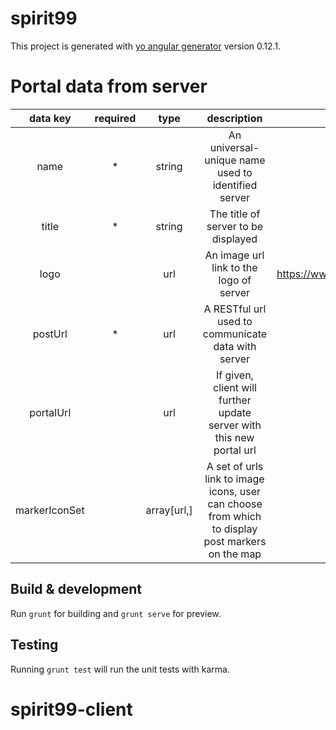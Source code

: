# spirit99

This project is generated with [yo angular generator](https://github.com/yeoman/generator-angular)
version 0.12.1.

# Portal data from server
|    data key   | required |     type    |                                            description                                           |                         default value                         |
|:-------------:|:--------:|:-----------:|:------------------------------------------------------------------------------------------------:|:-------------------------------------------------------------:|
|      name     |     *    |    string   |                        An universal-unique name used to identified server                        |                              none                             |
|     title     |     *    |    string   |                                The title of server to be displayed                               |                              none                             |
|      logo     |          |     url     |                             An image url link to the logo of server                              | https://www.evansville.edu/residencelife/images/greenLogo.png |
|    postUrl    |     *    |     url     |                        A RESTful url used to communicate data with server                        |                              none                             |
|   portalUrl   |          |     url     |               If given, client will further update server with this new portal url               |                              none                             |
| markerIconSet |          | array[url,] | A set of urls link to image icons, user can choose from which to display post markers on the map |                                                               |

## Build & development

Run `grunt` for building and `grunt serve` for preview.

## Testing

Running `grunt test` will run the unit tests with karma.
# spirit99-client
